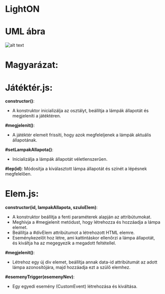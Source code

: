 # LightON

# UML ábra
![alt text]((image.png) "Uml ábra")

# Magyarázat:
# Játéktér.js:
**constructor()**:
- A konstruktor inicializálja az osztályt, beállítja a lámpák állapotát és megjeleníti a játéktéren.

**#megjelenit()**:
- A játéktér elemeit frissíti, hogy azok megfeleljenek a lámpák aktuális állapotának.

**#setLampakAllapota()**:
- Inicializálja a lámpák állapotát véletlenszerűen.

**#lep(id)**:
Módosítja a kiválasztott lámpa állapotát és színét a lépésnek megfelelően.

# Elem.js:
**constructor(id, lampakAllapota, szuloElem)**:
- A konstruktor beállítja a fenti paraméterek alapján az attribútumokat.
- Meghívja a #megjelenit metódust, hogy létrehozza és hozzáadja a lámpa elemet.
- Beállítja a #divElem attribútumot a létrehozott HTML elemre.
- Eseménykezelőt hoz létre, ami kattintáskor ellenőrzi a lámpa állapotát, és kiváltja ha az megegyezik a megadott feltétellel.

**#megjelenit()**:
-  Létrehoz egy új div elemet, beállítja annak data-id attribútumát az adott lámpa azonosítójára, majd hozzáadja ezt a szülő elemhez.

**#esemenyTrigger(esemenyNev)**:
- Egy egyedi esemény (CustomEvent) létrehozása és kiváltása.





